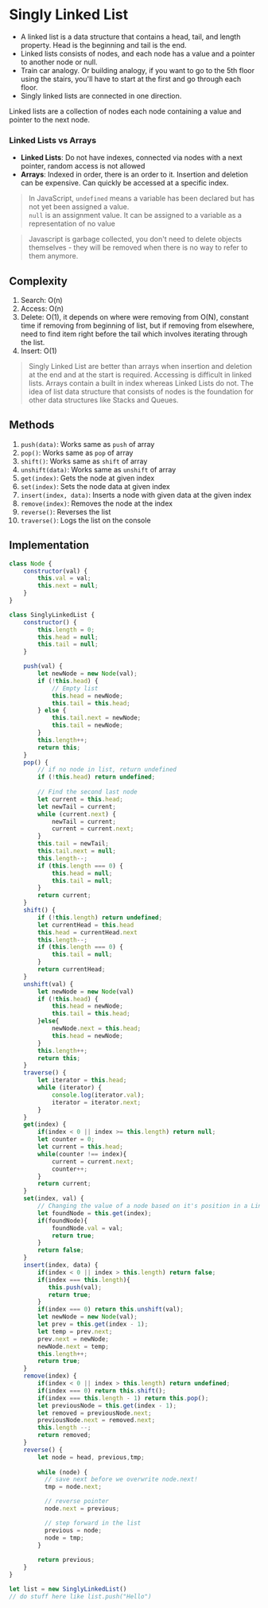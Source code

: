 # Singly Linked List
- A linked list is a data structure that contains a head, tail, and length property. Head is the beginning and tail is the end. 
- Linked lists consists of nodes, and each node has a value and a pointer to another node or null. 
- Train car analogy. Or building analogy, if you want to go to the 5th floor using the stairs, you'll have to start at the first and go through each floor. 
- Singly linked lists are connected in one direction. 

Linked lists are a collection of nodes each node containing a value and pointer to the next node.

### Linked Lists vs Arrays 

- **Linked Lists**: Do not have indexes, connected via nodes with a next pointer, random access is not allowed
- **Arrays**: Indexed in order, there is an order to it. Insertion and deletion can be expensive. Can quickly be accessed at a specific index. 

>In JavaScript, ```undefined``` means a variable has been declared but has not yet been assigned a value.<br>
```null``` is an assignment value. It can be assigned to a variable as a representation of no value

>Javascript is garbage collected, you don't need to delete objects themselves - they will be removed when there is no way to refer to them anymore.

## Complexity
1. Search: O(n)
2. Access: O(n)
3. Delete: O(1), it depends on where were removing from O(N), constant time if removing from beginning of list, but if removing from elsewhere, need to find item right before the tail which involves iterating through the list. 
5. Insert: O(1)

> Singly Linked List are better than arrays when insertion and deletion at the end and at the start is required. Accessing is difficult in linked lists.
> Arrays contain a built in index whereas Linked Lists do not.
> The idea of list data structure that consists of nodes is the foundation for other data structures like Stacks and Queues. 

## Methods
1. ```push(data)```: Works same as ```push``` of array
2. ```pop()```: Works same as ```pop``` of array
3. ```shift()```: Works same as ```shift``` of array
4. ```unshift(data)```: Works same as ```unshift``` of array
5. ```get(index)```: Gets the node at given index
6. ```set(index)```: Sets the node data at given index
7. ```insert(index, data)```: Inserts a node with given data at the given index
8. ```remove(index)```: Removes the node at the index
9. ```reverse()```: Reverses the list
10. ```traverse()```: Logs the list on the console


## Implementation
```javascript
class Node {
    constructor(val) {
        this.val = val;
        this.next = null;
    }
}

class SinglyLinkedList {
    constructor() {
        this.length = 0;
        this.head = null;
        this.tail = null;
    }

    push(val) {
        let newNode = new Node(val);
        if (!this.head) {
            // Empty list
            this.head = newNode;
            this.tail = this.head;
        } else {
            this.tail.next = newNode;
            this.tail = newNode;
        }
        this.length++;
        return this;
    }
    pop() {
        // if no node in list, return undefined
        if (!this.head) return undefined;
        
        // Find the second last node
        let current = this.head;
        let newTail = current;
        while (current.next) {
            newTail = current;
            current = current.next;
        }
        this.tail = newTail;
        this.tail.next = null;
        this.length--;
        if (this.length === 0) {
            this.head = null;
            this.tail = null;
        }
        return current;
    }
    shift() {
        if (!this.length) return undefined;
        let currentHead = this.head
        this.head = currentHead.next
        this.length--;
        if (this.length === 0) {
            this.tail = null;
        }
        return currentHead;
    }
    unshift(val) {
        let newNode = new Node(val)
        if (!this.head) {
            this.head = newNode;
            this.tail = this.head;
        }else{
            newNode.next = this.head;
            this.head = newNode;
        }
        this.length++;
        return this;
    }
    traverse() {
        let iterator = this.head;
        while (iterator) {
            console.log(iterator.val);
            iterator = iterator.next;
        }
    }
    get(index) {
        if(index < 0 || index >= this.length) return null;
        let counter = 0;
        let current = this.head;
        while(counter !== index){
            current = current.next;
            counter++;
        }
        return current;
    }
    set(index, val) {
        // Changing the value of a node based on it's position in a Linked List
        let foundNode = this.get(index);
        if(foundNode){
            foundNode.val = val;
            return true;
        }
        return false;
    }
    insert(index, data) {
        if(index < 0 || index > this.length) return false;
        if(index === this.length){
           this.push(val);
           return true;
        }
        if(index === 0) return this.unshift(val);
        let newNode = new Node(val);
        let prev = this.get(index - 1);
        let temp = prev.next;
        prev.next = newNode;
        newNode.next = temp;
        this.length++;
        return true;
    }
    remove(index) {
        if(index < 0 || index > this.length) return undefined;
        if(index === 0) return this.shift();
        if(index === this.length - 1) return this.pop();
        let previousNode = this.get(index - 1);
        let removed = previousNode.next;
        previousNode.next = removed.next;
        this.length --;
        return removed;
    }
    reverse() {
        let node = head, previous,tmp;
        
        while (node) {
          // save next before we overwrite node.next!
          tmp = node.next;

          // reverse pointer
          node.next = previous;

          // step forward in the list
          previous = node;
          node = tmp;
        }
        
        return previous;
    }
}

let list = new SinglyLinkedList()
// do stuff here like list.push("Hello")
```
